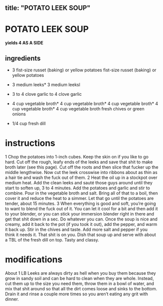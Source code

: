 

	
title: "POTATO LEEK SOUP"
---
# POTATO LEEK SOUP
#### yields 4 AS A SIDE
## ingredients
* 3 fist-size russet (baking) or yellow potatoes fist-size russet (baking) or yellow potatoes
* 3 medium leeks* 3 medium leeksl

* 3 to 4 clove garlic to 4 clove garlic
* 4 cup vegetable broth* 4 cup vegetable broth* 4 cup vegetable broth* 4 cup vegetable broth* 4 cup vegetable broth fresh chives or green onions

* 1/4 cup fresh dill

# instructions
1 Chop the potatoes into 1-inch cubes. Keep the skin on if you like to go hard. Cut off the
rough, leafy ends of the leeks and save that shit to make broth later (see this page). Cut off the
roots and then slice that fucker up the middle lengthwise. Now cut the leek crosswise into
ribbons about as thin as a hair tie and wash the fuck out of them.
2 Heat the oil up in a stockpot over medium heat. Add the clean leeks and sauté those guys
around until they start to soften up, 3 to 4 minutes. Add the potatoes and garlic and stir to
combine. Pour in the vegetable broth and salt. Bring all of that to a boil, then cover it and
reduce the heat to a simmer. Let that go until the potatoes are tender, about 15 minutes.
3 When everything is good and soft, you’re going to want to blend the fuck out of it. You can
let it cool for a bit and then add it to your blender, or you can stick your immersion blender
right in there and get that shit down in a sec. Do whatever you can. Once the soup is nice and
creamy, add it back to the pot (if you took it out), add the pepper, and warm it back up. Stir in
the chives and taste. Add more salt and pepper if you think it needs it. That shit is on you.
Dish that soup up and serve with about a TBL of the fresh dill on top. Tasty and classy.

# modifications

About 1 LB
 Leeks are always dirty as hell when you buy them because they grow in sandy soil and can be hard to clean
when they are whole. Instead, cut them up to the size you need them, throw them in a bowl of water, and mix that
shit around so that all the dirt comes loose and sinks to the bottom. Drain it and rinse a couple more times so you
aren’t eating any grit with dinner.
	

